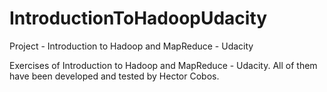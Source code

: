 # IntroductionToHadoopUdacity
Project - Introduction to Hadoop and MapReduce - Udacity

Exercises of Introduction to Hadoop and MapReduce - Udacity. All of them have been developed and tested by Hector Cobos.
